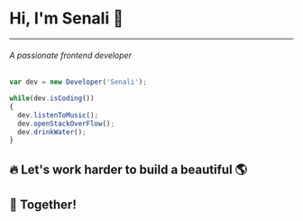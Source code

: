 # Hi, I'm Senali 👋

---

###### A passionate frontend developer

```ts
var dev = new Developer('Senali');

while(dev.isCoding())
{
  dev.listenToMusic();
  dev.openStackOverFlow();
  dev.drinkWater();
}

```


<!--<img align="left" alt="awesome-github-profile" src="https://github-readme-stats-two-sage.vercel.app/api?username=senali-d&show_icons=true"/>-->

## :fire: Let's work harder to build a beautiful :earth_americas:
## :two_men_holding_hands: Together!


<!--
**senali-d/senali-d** is a ✨ _special_ ✨ repository because its `README.md` (this file) appears on your GitHub profile.

Here are some ideas to get you started:

- 🔭 I’m currently working on ...
- 🌱 I’m currently learning ...
- 👯 I’m looking to collaborate on ...
- 🤔 I’m looking for help with ...
- 💬 Ask me about ...
- 📫 How to reach me: ...
- 😄 Pronouns: ...
- ⚡ Fun fact: ...
-->

